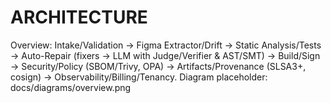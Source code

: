 # ARCHITECTURE
Overview: Intake/Validation → Figma Extractor/Drift → Static Analysis/Tests →
Auto-Repair (fixers → LLM with Judge/Verifier & AST/SMT) → Build/Sign →
Security/Policy (SBOM/Trivy, OPA) → Artifacts/Provenance (SLSA3+, cosign) → Observability/Billing/Tenancy.
Diagram placeholder: docs/diagrams/overview.png
